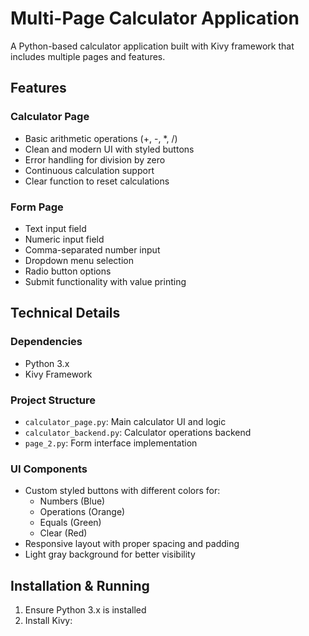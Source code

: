 # Multi-Page Calculator Application

A Python-based calculator application built with Kivy framework that includes multiple pages and features.

## Features

### Calculator Page
- Basic arithmetic operations (+, -, *, /)
- Clean and modern UI with styled buttons
- Error handling for division by zero
- Continuous calculation support
- Clear function to reset calculations

### Form Page
- Text input field
- Numeric input field
- Comma-separated number input
- Dropdown menu selection
- Radio button options
- Submit functionality with value printing

## Technical Details

### Dependencies
- Python 3.x
- Kivy Framework

### Project Structure
- `calculator_page.py`: Main calculator UI and logic
- `calculator_backend.py`: Calculator operations backend
- `page_2.py`: Form interface implementation

### UI Components
- Custom styled buttons with different colors for:
  - Numbers (Blue)
  - Operations (Orange) 
  - Equals (Green)
  - Clear (Red)
- Responsive layout with proper spacing and padding
- Light gray background for better visibility

## Installation & Running

1. Ensure Python 3.x is installed
2. Install Kivy:


